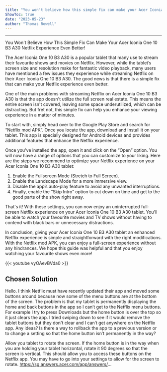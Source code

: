 ```yaml
---
title: "You won't believe how this simple fix can make your Acer Iconia One 10 B3 A30 Netflix experience even better!"
ShowToc: true 
date: "2023-05-23"
author: "Thomas Rowell"
---
```

*****
You Won't Believe How This Simple Fix Can Make Your Acer Iconia One 10 B3 A30 Netflix Experience Even Better!

The Acer Iconia One 10 B3 A30 is a popular tablet that many use to stream their favourite shows and movies on Netflix. However, while the tablet’s screen size and resolution make for fantastic video playback, many users have mentioned a few issues they experience while streaming Netflix on their Acer Iconia One 10 B3 A30. The good news is that there is a simple fix that can make your Netflix experience even better.

One of the main problems with streaming Netflix on Acer Iconia One 10 B3 A30 is that the app doesn't utilize the full screen real estate. This means the entire screen isn't covered, leaving some space underutilized, which can be distracting. But fret not, this simple fix can help you enhance your viewing experience in a matter of minutes.

To start with, simply head over to the Google Play Store and search for “Netflix mod APK”. Once you locate the app, download and install it on your tablet. This app is specially designed for Android devices and provides additional features that enhance the Netflix experience. 

Once you've installed the app, open it and click on the “Open” option. You will now have a range of options that you can customize to your liking. Here are the steps we recommend to optimize your Netflix experience on your Acer Iconia One 10 B3 A30 tablet:

1. Enable the Fullscreen Mode (Stretch to Full Screen).
2. Enable the Landscape Mode for a more immersive view.
3. Disable the app’s auto-play feature to avoid any unwanted interruptions.
4. Finally, enable the “Skip Intro” option to cut down on time and get to the good parts of the show right away.

That's it! With these settings, you can now enjoy an uninterrupted full-screen Netflix experience on your Acer Iconia One 10 B3 A30 tablet. You'll be able to watch your favourite movies and TV shows without having to contend with black bars or unnecessary distractions. 

In conclusion, giving your Acer Iconia One 10 B3 A30 tablet an enhanced Netflix experience is simple and straightforward with the right modifications. With the Netflix mod APK, you can enjoy a full-screen experience without any hindrances. We hope this guide was helpful and that you enjoy watching your favourite shows even more!

{{< youtube vyOAevBVda0 >}} 



## Chosen Solution
 Hello. I think Netflix must have recently updated their app and moved some buttons around because now some of the menu buttons are at the bottom of the screen. The problem is that my tablet is permanently displaying the home and back buttons in the app so I can’t get to the Netflix menu buttons. For example I try to press Downloads but the home button is over the top so it just clears the app. I tried swiping down to see if it would remove the tablet buttons but they don't clear and I can’t get anywhere on the Netflix app. Any ideas? Is there a way to rollback the app to a previous version or to change a setting so that the home button isn’t permanently in the way?

 Allow you tablet to rotate the screen. If the home button is in the way when you are holding your tablet horizontal, rotate it 90 degrees so that the screen is vertical. This should allow you to access these buttons on the Netflix app. You may have to go into your settings to allow for the screen to rotate.
https://sg.answers.acer.com/app/answers/...




